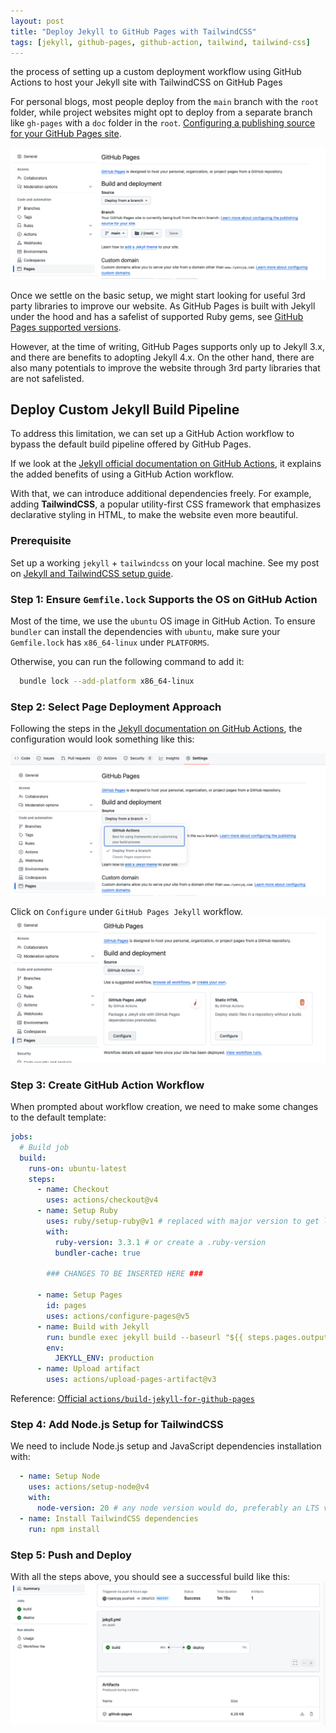 ```yaml
---
layout: post
title: "Deploy Jekyll to GitHub Pages with TailwindCSS"
tags: [jekyll, github-pages, github-action, tailwind, tailwind-css]
---
```


the process of setting up a custom deployment workflow using GitHub Actions to host your Jekyll site with TailwindCSS on GitHub Pages

For personal blogs, most people deploy from the `main` branch with the `root` folder, while project websites might opt to deploy from a separate branch like `gh-pages` with a `doc` folder in the `root`. [Configuring a publishing source for your GitHub Pages site](https://docs.github.com/en/pages/getting-started-with-github-pages/configuring-a-publishing-source-for-your-github-pages-site).

![Deploy from branch](/assets/screenshots/2024-07-30/deploy-from-branch.png)

Once we settle on the basic setup, we might start looking for useful 3rd party libraries to improve our website. As GitHub Pages is built with Jekyll under the hood and has a safelist of supported Ruby gems, see [GitHub Pages supported versions](https://pages.github.com/versions/).

However, at the time of writing, GitHub Pages supports only up to Jekyll 3.x, and there are benefits to adopting Jekyll 4.x. On the other hand, there are also many potentials to improve the website through 3rd party libraries that are not safelisted.

## Deploy Custom Jekyll Build Pipeline
To address this limitation, we can set up a GitHub Action workflow to bypass the default build pipeline offered by GitHub Pages.

If we look at the [Jekyll official documentation on GitHub Actions](https://jekyllrb.com/docs/continuous-integration/github-actions/), it explains the added benefits of using a GitHub Action workflow.

With that, we can introduce additional dependencies freely. For example, adding **TailwindCSS**, a popular utility-first CSS framework that emphasizes declarative styling in HTML, to make the website even more beautiful.

### Prerequisite

Set up a working `jekyll` + `tailwindcss` on your local machine. See my post on [Jekyll and TailwindCSS setup guide](https://www.ryancyq.com/posts/2024/07/24/building-a-static-site-with-jekyll-and-tailwind-css).

### Step 1: Ensure `Gemfile.lock` Supports the OS on GitHub Action

Most of the time, we use the `ubuntu` OS image in GitHub Action. To ensure `bundler` can install the dependencies with `ubuntu`, make sure your `Gemfile.lock` has `x86_64-linux` under `PLATFORMS`. 

Otherwise, you can run the following command to add it:
```sh
  bundle lock --add-platform x86_64-linux
```

### Step 2: Select Page Deployment Approach

Following the steps in the [Jekyll documentation on GitHub Actions](https://jekyllrb.com/docs/continuous-integration/github-actions/), the configuration would look something like this:

![Deploy with GitHub Actions](/assets/screenshots/2024-07-30/deploy-with-gha.png)

Click on `Configure` under `GitHub Pages Jekyll` workflow.
![Configure GitHub Actions workflow](/assets/screenshots/2024-07-30/deploy-with-gha-configure-template.png)

### Step 3: Create GitHub Action Workflow

When prompted about workflow creation, we need to make some changes to the default template:
```yaml
jobs:
  # Build job
  build:
    runs-on: ubuntu-latest
    steps:
      - name: Checkout
        uses: actions/checkout@v4
      - name: Setup Ruby
        uses: ruby/setup-ruby@v1 # replaced with major version to get latest updates
        with:
          ruby-version: 3.3.1 # or create a .ruby-version
          bundler-cache: true

        ### CHANGES TO BE INSERTED HERE ###
      
      - name: Setup Pages
        id: pages
        uses: actions/configure-pages@v5
      - name: Build with Jekyll
        run: bundle exec jekyll build --baseurl "${{ steps.pages.outputs.base_path }}"
        env:
          JEKYLL_ENV: production
      - name: Upload artifact
        uses: actions/upload-pages-artifact@v3
```

Reference: [Official `actions/build-jekyll-for-github-pages`](https://github.com/marketplace/actions/build-jekyll-for-github-pages)

### Step 4: Add Node.js Setup for TailwindCSS

We need to include Node.js setup and JavaScript dependencies installation with:
```yaml
  - name: Setup Node
    uses: actions/setup-node@v4
    with:
      node-version: 20 # any node version would do, preferably an LTS version
  - name: Install TailwindCSS dependencies
    run: npm install
```

### Step 5: Push and Deploy

With all the steps above, you should see a successful build like this:
![Deployment Successful](/assets/screenshots/2024-07-30/deployment-successful.png)
